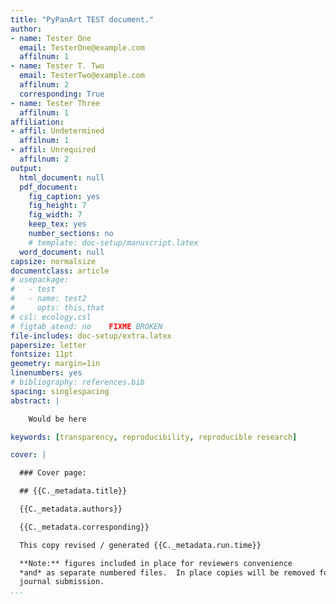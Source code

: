 ```yaml
---
title: "PyPanArt TEST document."
author:
- name: Tester One
  email: TesterOne@example.com
  affilnum: 1
- name: Tester T. Two
  email: TesterTwo@example.com
  affilnum: 2
  corresponding: True
- name: Tester Three
  affilnum: 1
affiliation:
- affil: Undetermined
  affilnum: 1
- affil: Unrequired
  affilnum: 2
output:
  html_document: null
  pdf_document:
    fig_caption: yes
    fig_height: 7
    fig_width: 7
    keep_tex: yes
    number_sections: no
    # template: doc-setup/manuscript.latex
  word_document: null
capsize: normalsize
documentclass: article
# usepackage:
#   - test
#   - name: test2
#     opts: this,that
# csl: ecology.csl
# figtab_atend: no    FIXME BROKEN
file-includes: doc-setup/extra.latex
papersize: letter
fontsize: 11pt
geometry: margin=1in
linenumbers: yes
# bibliography: references.bib
spacing: singlespacing
abstract: |

    Would be here

keywords: [transparency, reproducibility, reproducible research]

cover: |

  ### Cover page:

  ## {{C._metadata.title}}

  {{C._metadata.authors}}

  {{C._metadata.corresponding}}

  This copy revised / generated {{C._metadata.run.time}}

  **Note:** figures included in place for reviewers convenience
  *and* as separate numbered files.  In place copies will be removed for final
  journal submission.
...
```


